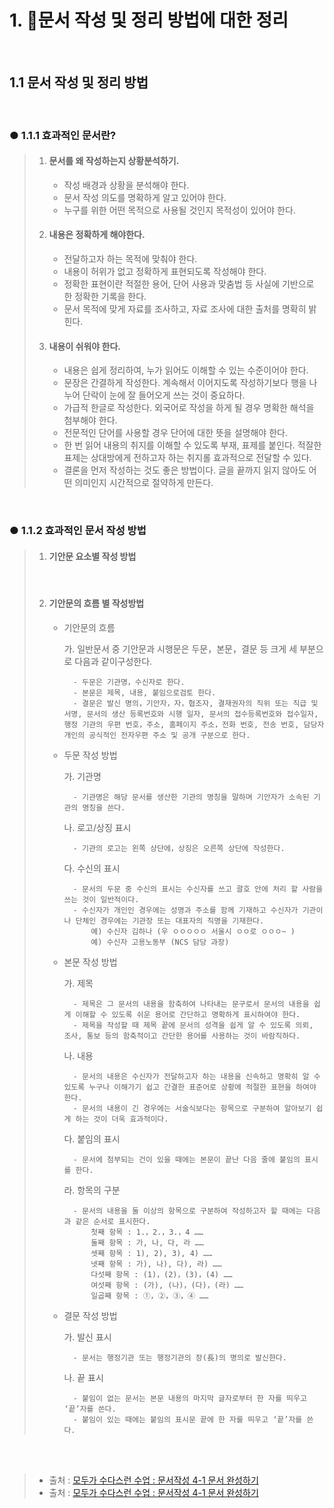 # 1. 📝문서 작성 및 정리 방법에 대한 정리

<br />

## 1.1 문서 작성 및 정리 방법

<br />

<!-- ● 문서 정리 방법 시작 -->
### ● 1.1.1 효과적인 문서란?

>   1. #### 문서를 왜 작성하는지 상황분석하기.<br/>
>       
>       * 작성 배경과 상황을 분석해야 한다.   
>       * 문서 작성 의도를 명확하게 알고 있어야 한다.   
>       * 누구를 위한 어떤 목적으로 사용될 것인지 목적성이 있어야 한다.   
>       
>   2. #### 내용은 정확하게 해야한다.<br/>
>       
>       * 전달하고자 하는 목적에 맞춰야 한다.   
>       * 내용이 허위가 없고 정확하게 표현되도록 작성해야 한다.   
>       * 정확한 표현이란 적절한 용어, 단어 사용과 맞춤법 등 사실에 기반으로 한 정확한 기록을 한다.   
>       * 문서 목적에 맞게 자료를 조사하고, 자료 조사에 대한 출처를 명확히 밝힌다.   
>       
>   3. #### 내용이 쉬워야 한다.<br/>
>       
>       * 내용은 쉽게 정리하여, 누가 읽어도 이해할 수 있는 수준이어야 한다.   
>       * 문장은 간결하게 작성한다. 계속해서 이어지도록 작성하기보다 행을 나누어 단락이 눈에 잘 들어오게 쓰는 것이 중요하다.   
>       * 가급적 한글로 작성한다. 외국어로 작성을 하게 될 경우 명확한 해석을 첨부해야 한다.   
>       * 전문적인 단어를 사용할 경우 단어에 대한 뜻을 설명해야 한다.   
>       * 한 번 읽어 내용의 취지를 이해할 수 있도록 부재, 표제를 붙인다. 적잘한 표제는 상대방에게 전하고자 하는 취지롤 효과적으로 전달할 수 있다.   
>       * 결론을 먼저 작성하는 것도 좋은 방법이다. 글을 끝까지 읽지 않아도 어떤 의미인지 시간적으로 절약하게 만든다.   

<br />

### ● 1.1.2 효과적인 문서 작성 방법

>   1. #### 기안문 요소별 작성 방법<br/>
>       
>       
>   <br/>
>
>   2. #### 기안문의 흐름 별 작성방법<br/>
>       
>       * 기안문의 흐름
>       
>           가. 일반문서 중 기안문과 시행문은 두문，본문，결문 등 크게 세 부분으로 다음과 같이구성한다.
>       
>               - 두문은 기관명，수신자로 한다.
>               - 본문은 제목, 내용, 붙임으로검토 한다.
>               - 결문은 발신 명의，기안자，자，협조자, 결재권자의 직위 또는 직급 및 서명, 문서의 생산 등록번호와 시행 일자, 문서의 접수등록번호와 접수일자, 행정 기관의 우편 번호，주소, 홈페이지 주소，전화 번호, 전송 번호, 담당자 개인의 공식적인 전자우편 주소 및 공개 구분으로 한다.
>       
>       * 두문 작성 방법
>       
>           가. 기관명
>       
>               - 기관명은 해당 문서를 생산한 기관의 명칭을 말하며 기안자가 소속된 기관의 명칭을 쓴다.
>       
>           나. 로고/상징 표시
>       
>               - 기관의 로고는 왼쪽 상단에，상징은 오른쪽 상단에 작성한다.
>       
>           다. 수신의 표시
>       
>               - 문서의 두문 중 수신의 표시는 수신자를 쓰고 괄호 안에 처리 할 사람을 쓰는 것이 일반적이다.
>               - 수신자가 개인인 경우에는 성명과 주소를 함께 기재하고 수신자가 기관이나 단체인 경우에는 기관장 또는 대표자의 직명을 기재한다.
>                   예) 수신자 김하나 (우 ㅇㅇㅇㅇㅇ 서울시 ㅇㅇ로 ㅇㅇㅇ~ )
>                   예) 수신자 고용노동부 (NCS 담당 과장)
>       
>       * 본문 작성 방법
>       
>           가. 제목
>       
>               - 제목은 그 문서의 내용을 함축하여 나타내는 문구로서 문서의 내용을 쉽게 이해할 수 있도록 쉬운 용어로 간단하고 명확하게 표시하여야 한다.
>               - 제목을 작성할 때 제목 끝에 문서의 성격을 쉽게 알 수 있도록 의뢰, 조사, 통보 등의 함축적이고 간단한 용어를 사용하는 것이 바람직하다.
>       
>           나. 내용
>       
>               - 문서의 내용은 수신자가 전달하고자 하는 내용을 신속하고 명확히 알 수 있도록 누구나 이해가기 쉽고 간결한 표준어로 상황에 적절한 표현을 하여야 한다. 
>               - 문서의 내용이 긴 경우에는 서술식보다는 항목으로 구분하여 알아보기 쉽게 하는 것이 더욱 효과적이다.
>       
>           다. 붙임의 표시
>       
>               - 문서에 첨부되는 건이 있을 때에는 본문이 끝난 다음 줄에 붙임의 표시를 한다.
>       
>           라. 항목의 구분
>       
>               - 문서의 내용을 둘 이상의 항목으로 구분하여 작성하고자 할 때에는 다음과 같은 순서로 표시한다.
>                   첫째 항목 : 1.，2.，3.，4 ……
>                   둘째 항목 : 가, 나, 다, 라 ……
>                   셋째 항목 : 1), 2), 3), 4) ……
>                   넷째 항목 : 가), 나), 다), 라) ……
>                   다섯째 항목 : (1)，(2)，(3)，(4) ……
>                   여섯째 항목 : (가), (나)，(다)，(라) ……
>                   일곱째 항목 : ①，②，③，④ ……
>       
>       * 결문 작성 방법
>       
>           가. 발신 표시
>       
>               - 문서는 행정기관 또는 행정기관의 장(長)의 명의로 발신한다.
>       
>           나. 끝 표시
>       
>               - 붙임이 없는 문서는 본문 내용의 마지막 글자로부터 한 자를 띄우고 ‘끝’자를 쓴다.
>               - 붙임이 있는 때에는 붙임의 표시문 끝에 한 자를 띄우고 ‘끝’자를 쓴다.
>       
>

<!-- ● 문서 정리 방법 끝 -->

<br />
<br />

> - 출처 :  [모두가 수다스런 수업 : 문서작성 4-1 문서 완성하기](https://ncs.comsuda.net/)
> - 출처 : <a href="https://ncs.comsuda.net" target="_blank">모두가 수다스런 수업 : 문서작성 4-1 문서 완성하기</a>

<br />
<br />
